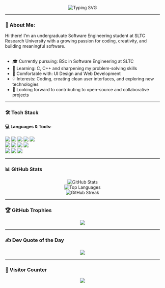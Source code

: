 <p align="center">
  <img src="https://readme-typing-svg.herokuapp.com?font=Fira+Code&weight=500&size=24&pause=1000&color=F70000&center=true&vCenter=true&width=435&lines=Hi%2C+I'm+Dasith+Randula+%F0%9F%91%8B;Software+Engineering+Student+from+SLTC+Research+University;Coding+%7C+UI+Design+%7C+Web+Development+Enthusiast" alt="Typing SVG" />
</p>

---

### 💫 About Me:
Hi there! I'm an undergraduate Software Engineering student at SLTC Research University with a growing passion for coding, creativity, and building meaningful software.<br><br>
- 🎓 Currently pursuing: BSc in Software Engineering at SLTC<br>
- 🌱 Learning: C, C++ and sharpening my problem-solving skills<br>
- 💬 Comfortable with: UI Design and Web Development<br>
- 💡 Interests: Coding, creating clean user interfaces, and exploring new technologies<br>
- 🚀 Looking forward to contributing to open-source and collaborative projects

---

### 🛠️ Tech Stack

#### 💻 Languages & Tools:
<p align="left">
  <img src="https://img.shields.io/badge/C-00599C?style=for-the-badge&logo=c&logoColor=white" />
  <img src="https://img.shields.io/badge/C++-00599C?style=for-the-badge&logo=c%2B%2B&logoColor=white" />
  <img src="https://img.shields.io/badge/Java-ED8B00?style=for-the-badge&logo=java&logoColor=white" />
  <img src="https://img.shields.io/badge/JavaScript-F7DF1E?style=for-the-badge&logo=javascript&logoColor=black" />
  <img src="https://img.shields.io/badge/Python-3670A0?style=for-the-badge&logo=python&logoColor=ffdd54" />
  <br/>
  <img src="https://img.shields.io/badge/Photoshop-31A8FF?style=for-the-badge&logo=adobe-photoshop&logoColor=white" />
  <img src="https://img.shields.io/badge/Figma-F24E1E?style=for-the-badge&logo=figma&logoColor=white" />
  <img src="https://img.shields.io/badge/Canva-00C4CC?style=for-the-badge&logo=canva&logoColor=white" />
  <img src="https://img.shields.io/badge/Arduino-00979D?style=for-the-badge&logo=Arduino&logoColor=white" />
  <br/>
  <img src="https://img.shields.io/badge/AWS-FF9900?style=for-the-badge&logo=amazonaws&logoColor=white" />
  <img src="https://img.shields.io/badge/Azure-0072C6?style=for-the-badge&logo=microsoftazure&logoColor=white" />
  <img src="https://img.shields.io/badge/Jira-0052CC?style=for-the-badge&logo=jira&logoColor=white" />
</p>

---

### 📊 GitHub Stats

<p align="center">
  <img src="https://github-readme-stats.vercel.app/api?username=Dasith-Randula&show_icons=true&theme=tokyonight&hide_border=false&count_private=true" alt="GitHub Stats" />
  <br/>
  <img src="https://github-readme-stats.vercel.app/api/top-langs/?username=Dasith-Randula&layout=compact&theme=tokyonight&hide_border=false" alt="Top Languages" />
  <br/>
  <img src="https://streak-stats.demolab.com/?user=Dasith-Randula&theme=tokyonight&hide_border=false" alt="GitHub Streak" />
</p>

---

### 🏆 GitHub Trophies

<p align="center">
  <img src="https://github-profile-trophy.vercel.app/?username=Dasith-Randula&theme=algolia&no-frame=false&no-bg=true&margin-w=15" />
</p>

---

### ✍️ Dev Quote of the Day
<p align="center">
  <img src="https://quotes-github-readme.vercel.app/api?type=horizontal&theme=tokyonight" />
</p>

---

### 🔗 Visitor Counter
<p align="center">
  <img src="https://visitcount.itsvg.in/api?id=Dasith-Randula&icon=5&color=12" />
</p>


<!-- Proudly created with GPRM ( https://gprm.itsvg.in ) -->
